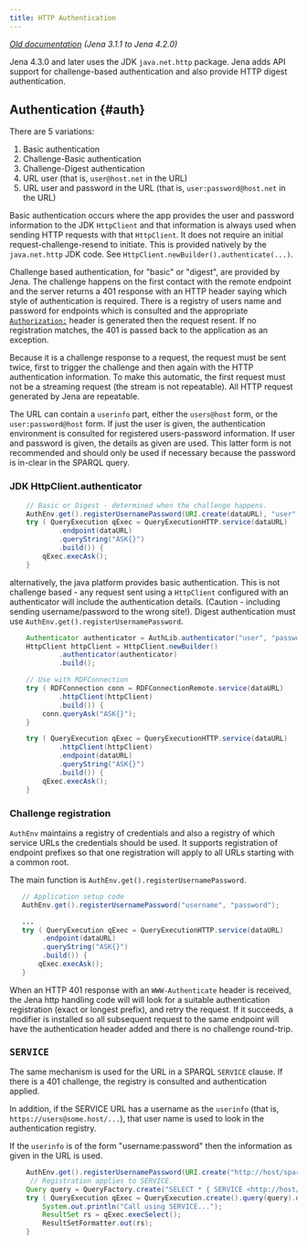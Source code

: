 ```yaml
---
title: HTTP Authentication
---
```


<i>[Old documentation](../archive/versions/http-auth-old.html) (Jena 3.1.1 to Jena 4.2.0)</i>

Jena 4.3.0 and later uses the JDK `java.net.http` package. Jena adds API support
for challenge-based authentication and also provide HTTP digest authentication.

## Authentication {#auth}

There are 5 variations:

1. Basic authentication
2. Challenge-Basic authentication
3. Challenge-Digest authentication
4. URL user (that is, `user@host.net` in the URL)
5. URL user and password in the URL (that is, `user:password@host.net` in the URL)

Basic authentication occurs where the app provides the user and password
information to the JDK `HttpClient` and that information is always used when
sending HTTP requests with that `HttpClient`. It does not require an initial
request-challenge-resend to initiate. This is provided natively by the `java.net.http`
JDK code. See `HttpClient.newBuilder().authenticate(...)`.

Challenge based authentication, for "basic" or "digest", are provided by Jena.
The challenge happens on the first contact with the remote endpoint and the
server returns a 401 response with an HTTP header saying which style of
authentication is required. There is a registry of users name and password for
endpoints which is consulted and the appropriate
[`Authorization:`](https://developer.mozilla.org/en-US/docs/Web/HTTP/Headers/Authorization)
header is generated then the request resent. If no registration matches, the 401
is passed back to the application as an exception.

Because it is a challenge response to a request, the request must be sent twice,
first to trigger the challenge and then again with the HTTP authentication
information.  To make this automatic, the first request must not be a streaming
request (the stream is not repeatable). All HTTP request generated by Jena are
repeatable.

The URL can contain a `userinfo` part, either the `users@host` form, or the `user:password@host` form.
If just the user is given, the authentication environment is consulted for registered users-password information. If user and password is given, the details as given are used. This latter form is not recommended and should only be used if necessary because the password is in-clear in the SPARQL
query.

### JDK HttpClient.authenticator

```java
    // Basic or Digest - determined when the challenge happens.
    AuthEnv.get().registerUsernamePassword(URI.create(dataURL), "user", "password");
    try ( QueryExecution qExec = QueryExecutionHTTP.service(dataURL)
            .endpoint(dataURL)
            .queryString("ASK{}")
            .build()) {
        qExec.execAsk();
    }
```

alternatively, the java platform provides basic authentication. 
This is not challenge based - any request sent using a `HttpClient` configured 
with an authenticator will include the authentication details. 
(Caution - including sending username/password to the wrong site!).
Digest authentication must use `AuthEnv.get().registerUsernamePassword`.

```java
    Authenticator authenticator = AuthLib.authenticator("user", "password");
    HttpClient httpClient = HttpClient.newBuilder()
            .authenticator(authenticator)
            .build();
```

```java
    // Use with RDFConnection      
    try ( RDFConnection conn = RDFConnectionRemote.service(dataURL)
            .httpClient(httpClient)
            .build()) {
        conn.queryAsk("ASK{}");
    }
```

```java
    try ( QueryExecution qExec = QueryExecutionHTTP.service(dataURL)
            .httpClient(httpClient)
            .endpoint(dataURL)
            .queryString("ASK{}")
            .build()) {
        qExec.execAsk();
    }
```

### Challenge registration

`AuthEnv` maintains a registry of credentials and also a registry of which service URLs
the credentials should be used. It supports registration of endpoint prefixes so that one
registration will apply to all URLs starting with a common root.

The main function is `AuthEnv.get().registerUsernamePassword`.

```java
   // Application setup code 
   AuthEnv.get().registerUsernamePassword("username", "password");
```

```java
   ...
   try ( QueryExecution qExec = QueryExecutionHTTP.service(dataURL)
        .endpoint(dataURL)
        .queryString("ASK{}")
        .build()) {
       qExec.execAsk();
   }
```

When an HTTP 401 response with an `WWW-Authenticate` header is received, the Jena http handling code
will will look for a suitable authentication registration (exact or longest prefix), and retry the
request. If it succeeds, a modifier is installed so all subsequent request to the same endpoint will
have the authentication header added and there is no challenge round-trip.

### <tt>SERVICE</tt>

The same mechanism is used for the URL in a SPARQL `SERVICE` clause.  If there is a 401 challenge,
the registry is consulted and authentication applied.

In addition, if the SERVICE URL has a username as the `userinfo` (that is, `https://users@some.host/...`),
that user name is used to look in the authentication registry.

If the `userinfo` is of the form "username:password" then the information as given in the URL is
used.

```java
    AuthEnv.get().registerUsernamePassword(URI.create("http://host/sparql"), "u", "p");
     // Registration applies to SERVICE.
    Query query = QueryFactory.create("SELECT * { SERVICE <http://host/sparql> { ?s ?p ?o } }");
    try ( QueryExecution qExec = QueryExecution.create().query(query).dataset(...).build() ) {
        System.out.println("Call using SERVICE...");
        ResultSet rs = qExec.execSelect();
        ResultSetFormatter.out(rs);
    }
```
